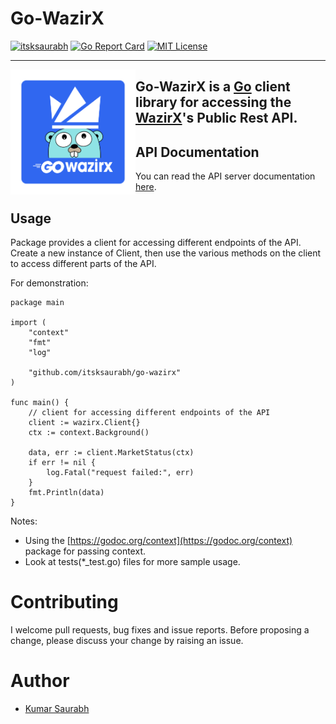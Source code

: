 # Go-WazirX
[![itsksaurabh](https://circleci.com/gh/itsksaurabh/go-wazirx.svg?style=shield)](https://circleci.com/gh/itsksaurabh/workflows/go-wazirx/tree/master)
[![Go Report Card](https://goreportcard.com/badge/github.com/itsksaurabh/go-wazirx)](https://goreportcard.com/report/github.com/itsksaurabh/go-wazirx)
[![MIT License](https://img.shields.io/github/license/itsksaurabh/go-wazirx?style=social)](https://github.com/itsksaurabh/go-wazirx/blob/master/LICENSE)
___

<img style="float:left;" width="200" src="./assets/logo.png"> 

## Go-WazirX is a [Go](http://golang.org/) client library for accessing the [WazirX](https://wazirx.com/)'s Public Rest API.

## API Documentation
You can read the API server documentation [here](https://github.com/WazirX/wazirx-api).

## Usage
Package provides a client for accessing different endpoints of the API.
Create a new instance of Client, then use the various methods on the client to access different parts of the API.

For demonstration:
```
package main

import (
	"context"
	"fmt"
	"log"
	
	"github.com/itsksaurabh/go-wazirx"
)

func main() {
    // client for accessing different endpoints of the API
	client := wazirx.Client{}
	ctx := context.Background()

	data, err := client.MarketStatus(ctx)
	if err != nil {
		log.Fatal("request failed:", err)
	}
	fmt.Println(data)
}

  ```
Notes:
* Using the  [https://godoc.org/context](https://godoc.org/context) package for passing context.
* Look at tests(*_test.go) files for more sample usage.

# Contributing
I welcome pull requests, bug fixes and issue reports. Before proposing a change, please discuss your change by raising an issue.

# Author
<ul>
  <li><a href="https://in.linkedin.com/in/itsksaurabh">Kumar Saurabh</a></li>
</ul>

